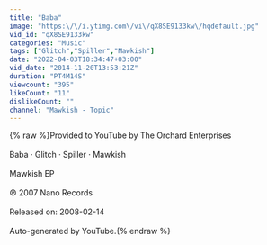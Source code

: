 ```yaml
---
title: "Baba"
image: "https:\/\/i.ytimg.com\/vi\/qX8SE9133kw\/hqdefault.jpg"
vid_id: "qX8SE9133kw"
categories: "Music"
tags: ["Glitch","Spiller","Mawkish"]
date: "2022-04-03T18:34:47+03:00"
vid_date: "2014-11-20T13:53:21Z"
duration: "PT4M14S"
viewcount: "395"
likeCount: "11"
dislikeCount: ""
channel: "Mawkish - Topic"
---
```

{% raw %}Provided to YouTube by The Orchard Enterprises<br /><br />Baba · Glitch · Spiller · Mawkish<br /><br />Mawkish EP<br /><br />℗ 2007 Nano Records<br /><br />Released on: 2008-02-14<br /><br />Auto-generated by YouTube.{% endraw %}
